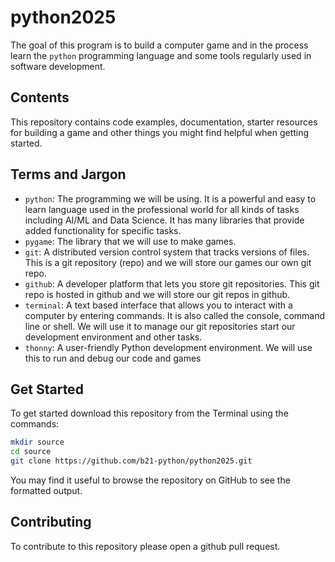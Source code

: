 # python2025
The goal of this program is to build a computer game and in the process learn the `python` programming language and some tools regularly used in software development.

## Contents
This repository contains code examples, documentation, starter resources for building a game and other things you might find helpful when getting started.

## Terms and Jargon
- `python`: The programming we will be using.  It is a powerful and easy to learn language used in the professional world for all kinds of tasks including AI/ML and Data Science.  It has many libraries that provide added functionality for specific tasks.
- `pygame`: The library that we will use to make games.
- `git`: A distributed version control system that tracks versions of files.  This is a git repository (repo) and we will store our games our own git repo.
- `github`: A developer platform that lets you store git repositories.  This git repo is hosted in github and we will store our git repos in github.
- `terminal`: A text based interface that allows you to interact with a computer by entering commands.  It is also called the console, command line or shell.  We will use it to manage our git repositories start our development environment and other tasks.
- `thonny`: A user-friendly Python development environment.  We will use this to run and debug our code and games


## Get Started
To get started download this repository from the Terminal using the commands:

```bash
mkdir source
cd source
git clone https://github.com/b21-python/python2025.git
```

You may find it useful to browse the repository on GitHub to see the formatted output.

## Contributing
To contribute to this repository please open a github pull request.